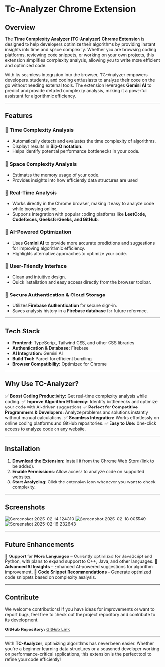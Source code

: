 # Tc-Analyzer Chrome Extension

## Overview

The **Time Complexity Analyzer (TC-Analyzer) Chrome Extension** is designed to help developers optimize their algorithms by providing instant insights into time and space complexity. Whether you are browsing coding platforms, reviewing code snippets, or working on your own projects, this extension simplifies complexity analysis, allowing you to write more efficient and optimized code.

With its seamless integration into the browser, TC-Analyzer empowers developers, students, and coding enthusiasts to analyze their code on the go without needing external tools. The extension leverages **Gemini AI** to predict and provide detailed complexity analysis, making it a powerful assistant for algorithmic efficiency.

---

## Features

### 🔹 **Time Complexity Analysis**
- Automatically detects and evaluates the time complexity of algorithms.
- Displays results in **Big-O notation**.
- Helps identify potential performance bottlenecks in your code.

### 🔹 **Space Complexity Analysis**
- Estimates the memory usage of your code.
- Provides insights into how efficiently data structures are used.

### 🔹 **Real-Time Analysis**
- Works directly in the Chrome browser, making it easy to analyze code while browsing online.
- Supports integration with popular coding platforms like **LeetCode, Codeforces, GeeksforGeeks, and GitHub**.

### 🔹 **AI-Powered Optimization**
- Uses **Gemini AI** to provide more accurate predictions and suggestions for improving algorithmic efficiency.
- Highlights alternative approaches to optimize your code.

### 🔹 **User-Friendly Interface**
- Clean and intuitive design.
- Quick installation and easy access directly from the browser toolbar.

### 🔹 **Secure Authentication & Cloud Storage**
- Utilizes **Firebase Authentication** for secure sign-in.
- Saves analysis history in a **Firebase database** for future reference.

---

## Tech Stack

- **Frontend:** TypeScript, Tailwind CSS, and other CSS libraries
- **Authentication & Database:** Firebase
- **AI Integration:** Gemini AI
- **Build Tool:** Parcel for efficient bundling
- **Browser Compatibility:** Optimized for Chrome

---

## Why Use TC-Analyzer?

✅ **Boost Coding Productivity:** Get real-time complexity analysis while coding.
✅ **Improve Algorithm Efficiency:** Identify bottlenecks and optimize your code with AI-driven suggestions.
✅ **Perfect for Competitive Programmers & Developers:** Analyze problems and solutions instantly without manual calculations.
✅ **Seamless Integration:** Works effortlessly on online coding platforms and GitHub repositories.
✅ **Easy to Use:** One-click access to analyze code on any website.

---

## Installation

1. **Download the Extension**: Install it from the Chrome Web Store (link to be added).
2. **Enable Permissions**: Allow access to analyze code on supported websites.
3. **Start Analyzing**: Click the extension icon whenever you want to check complexity.

---

## Screenshots

![Screenshot 2025-02-14 124310](https://github.com/user-attachments/assets/ada732a5-f273-4f89-be3c-f9e9e22ae5b0)
![Screenshot 2025-02-18 005549](https://github.com/user-attachments/assets/db459fc4-0da7-45f2-8aa9-f8671c98df8b)
![Screenshot 2025-02-16 232643](https://github.com/user-attachments/assets/e08efe11-4361-437a-98e6-b8c3259e21d6)

---

## Future Enhancements

🚀 **Support for More Languages** – Currently optimized for JavaScript and Python, with plans to expand support to C++, Java, and other languages.
🚀 **Advanced AI Insights** – Enhanced AI-powered suggestions for algorithm improvement.
🚀 **Code Snippet Recommendations** – Generate optimized code snippets based on complexity analysis.

---

## Contribute

We welcome contributions! If you have ideas for improvements or want to report bugs, feel free to check out the project repository and contribute to its development.

**GitHub Repository:** [GitHub Link](#)

---

With **TC-Analyzer**, optimizing algorithms has never been easier. Whether you're a beginner learning data structures or a seasoned developer working on performance-critical applications, this extension is the perfect tool to refine your code efficiently!
